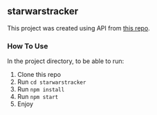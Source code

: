 ## starwarstracker

This project was created using API from [this repo](https://github.com/akabab/starwars-api#alljson).

### How To Use

In the project directory, to be able to run:

1. Clone this repo
2. Run `cd starwarstracker`
3. Run `npm install`
4. Run `npm start`
5. Enjoy
